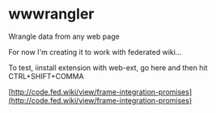 # wwwrangler
 Wrangle data from any web page

 For now I'm creating it to work with federated wiki...


 To test, iinstall extension with web-ext, go here and then hit CTRL+SHIFT+COMMA
 
 [http://code.fed.wiki/view/frame-integration-promises](http://code.fed.wiki/view/frame-integration-promises)
